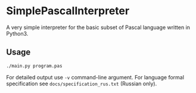 SimplePascalInterpreter
=======================

A very simple interpreter for the basic subset of Pascal language written in
Python3.

Usage
-----

```bash
./main.py program.pas
```

For detailed output use `-v` command-line argument.
For language formal specification see `docs/specification_rus.txt` (Russian only).

